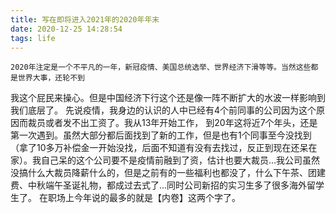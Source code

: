 ```yaml
---
title: 写在即将进入2021年的2020年年末
date: 2020-12-25 14:28:54
tags: life
---
```


    2020年注定是一个不平凡的一年，新冠疫情、美国总统选举、世界经济下滑等等。当然这些都是世界大事，还轮不到
我这个屁民来操心。但是中国经济下行这个还是像一阵不断扩大的水波一样影响到我们底层了。
    先说疫情，我身边的认识的人中已经有4个前同事的公司因为这个原因而裁员或者发不出工资了。我从13年开始工作，
到20年这将近7个年头，还是第一次遇到。虽然大部分都后面找到了新的工作，但是也有1个同事至今没找到（拿了10多万补偿金一开始没找，后面不知道有没有去找过，反正到现在还呆在家）。我自己呆的这个公司要不是疫情前融到了资，估计也要大裁员...我公司虽然没搞什么大裁员降薪什么的，但是之前有的一些福利也都没了，什么下午茶、团建费、中秋端午圣诞礼物，都成过去式了...同时公司新招的实习生多了很多海外留学生了。
    在职场上今年说的最多的就是【内卷】这两个字了。